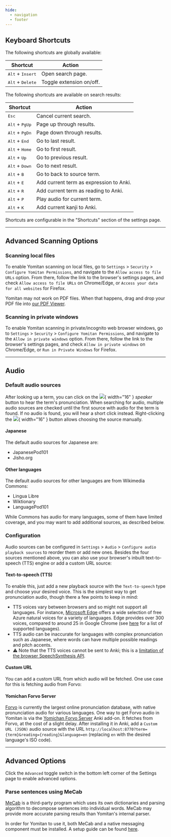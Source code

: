 ```yaml
---
hide:
  - navigation
  - footer
---
```


## Keyboard Shortcuts

The following shortcuts are globally available:

| Shortcut                           | Action                   |
| ---------------------------------- | ------------------------ |
| <kbd>Alt</kbd> + <kbd>Insert</kbd> | Open search page.        |
| <kbd>Alt</kbd> + <kbd>Delete</kbd> | Toggle extension on/off. |

The following shortcuts are available on search results:

| Shortcut                         | Action                                  |
| -------------------------------- | --------------------------------------- |
| <kbd>Esc</kbd>                   | Cancel current search.                  |
| <kbd>Alt</kbd> + <kbd>PgUp</kbd> | Page up through results.                |
| <kbd>Alt</kbd> + <kbd>PgDn</kbd> | Page down through results.              |
| <kbd>Alt</kbd> + <kbd>End</kbd>  | Go to last result.                      |
| <kbd>Alt</kbd> + <kbd>Home</kbd> | Go to first result.                     |
| <kbd>Alt</kbd> + <kbd>Up</kbd>   | Go to previous result.                  |
| <kbd>Alt</kbd> + <kbd>Down</kbd> | Go to next result.                      |
| <kbd>Alt</kbd> + <kbd>B</kbd>    | Go to back to source term.              |
| <kbd>Alt</kbd> + <kbd>E</kbd>    | Add current term as expression to Anki. |
| <kbd>Alt</kbd> + <kbd>R</kbd>    | Add current term as reading to Anki.    |
| <kbd>Alt</kbd> + <kbd>P</kbd>    | Play audio for current term.            |
| <kbd>Alt</kbd> + <kbd>K</kbd>    | Add current kanji to Anki.              |

Shortcuts are configurable in the "Shortcuts" section of the settings page.

---

## Advanced Scanning Options

### Scanning local files

To enable Yomitan scanning on local files, go to `Settings` > `Security` > `Configure Yomitan Permissions`, and navigate to the `Allow access to file URLs` option. From there, follow the link to the browser's settings pages, and check `Allow access to file URLs` on Chrome/Edge, or `Access your data for all websites` for Firefox.

Yomitan may not work on PDF files. When that happens, drag and drop your PDF file into [our PDF Viewer](yomitan-pdf-viewer/index.html).

### Scanning in private windows

To enable Yomitan scanning in private/incognito web browser windows, go to `Settings` > `Security` > `Configure Yomitan Permissions`, and navigate to the `Allow in private windows` option. From there, follow the link to the browser's settings pages, and check `Allow in private windows` on Chrome/Edge, or `Run in Private Windows` for Firefox.

---

## Audio

### Default audio sources

After looking up a term, you can click on the ![](assets/icon/play-audio.svg){ width="16" } _speaker_ button to hear the term's pronunciation. When searching for audio, multiple audio sources are checked until the first source with audio for the term is found. If no audio is found, you will hear a short click instead. Right-clicking the ![](assets/icon/play-audio.svg){ width="16" } button allows choosing the source manually.

#### Japanese

The default audio sources for Japanese are:

- JapanesePod101
- Jisho.org

#### Other languages

The default audio sources for other languages are from Wikimedia Commons:

- Lingua Libre
- Wiktionary
- LanguagePod101

While Commons has audio for many languages, some of them have limited coverage, and you may want to add additional sources, as described below.

### Configuration

Audio sources can be configured in `Settings` > `Audio` > `Configure audio playback sources` to reorder them or add new ones. Besides the four sources mentioned above, you can also use your browser's inbuilt text-to-speech (TTS) engine or add a custom URL source:

#### Text-to-speech (TTS)

To enable this, just add a new playback source with the `Text-to-speech` type and choose your desired voice. This is the simplest way to get pronunciation audio, though there a few points to keep in mind:

- TTS voices vary between browsers and so might not support all languages. For instance, [Microsoft Edge](https://www.microsoft.com/en-us/edge) offers a wide selection of free Azure natural voices for a variety of languages. Edge provides over 300 voices, compared to around 25 in Google Chrome (see [here](https://learn.microsoft.com/en-us/azure/ai-services/speech-service/language-support?tabs=stt) for a list of supported languages).
- TTS audio can be inaccurate for languages with complex pronunciation such as Japanese, where words can have multiple possible readings and pitch accents.
- ⚠️ Note that the TTS voices cannot be sent to Anki; this is a [limitation of the browser SpeechSynthesis API](https://github.com/yomidevs/yomitan/issues/864).

#### Custom URL

You can add a custom URL from which audio will be fetched. One use case for this is fetching audio from Forvo:

#### Yomichan Forvo Server

[Forvo](https://forvo.com/) is currently the largest online pronunciation database, with native pronunciation audio for various languages. One way to get Forvo audio in Yomitan is via the [Yomichan Forvo Server](https://ankiweb.net/shared/info/580654285) Anki add-on. It fetches from Forvo, at the cost of a slight delay. After installing it in Anki, add a `Custom URL (JSON)` audio source with the URL `http://localhost:8770?term={term}&reading={reading}&language=en` (replacing `en` with the desired language's ISO code).

---

## Advanced Options

Click the `Advanced` toggle switch in the bottom left corner of the Settings page to enable advanced options.

### Parse sentences using MeCab

[MeCab](https://taku910.github.io/mecab/) is a third-party program which uses its own dictionaries and parsing algorithm to decompose sentences into individual words. MeCab may provide more accurate parsing results than Yomitan's internal parser.

In order for Yomitan to use it, both MeCab and a native messaging component must be installed.
A setup guide can be found [here](https://github.com/yomidevs/yomitan-mecab-installer/blob/master/README.md).
